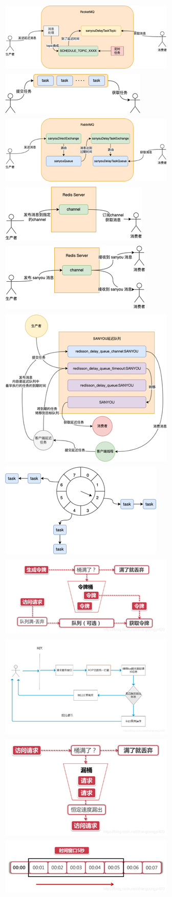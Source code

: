 ![img.png](img.png)

![img_1.png](img_1.png)

![img_2.png](img_2.png)


![img_3.png](img_3.png)


![img_4.png](img_4.png)

![img_5.png](img_5.png)

![img_6.png](img_6.png)

![](limiting-1.png)

![](limiting-2.png)

![](limiting-3.png)

![](limiting-4.png)





















